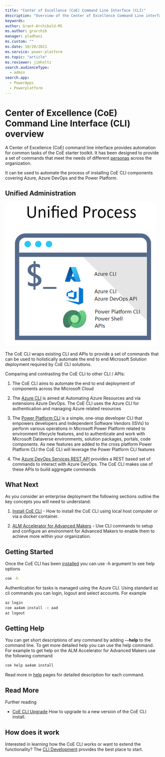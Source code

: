 ```yaml
---
title: "Center of Excellence (CoE) Command Line Interface (CLI)"
description: "Overview of the Center of Excellence Command Line interface and how it automates the setup and administrator of common tasks"
keywords: 
author: Grant-Archibald-MS
ms.author: grarchib
manager: pladhani
ms.custom: ""
ms.date: 10/20/2021
ms.service: power-platform
ms.topic: "article"
ms.reviewer: jimholtz
search.audienceType: 
  - admin
search.app: 
  - PowerApps
  - Powerplatform
---
```


# Center of Excellence (CoE) Command Line Interface (CLI) overview

A Center of Excellence (CoE) command line interface provides automation for common tasks of the CoE starter toolkit. It has been designed to provide a set of commands that meet the needs of different [personas](./aa4am/personas.md) across the organization.

It can be used to automate the process of installing CoE CLI components covering Azure, Azure DevOps and the Power Platform.

## Unified Administration

![CLI Unified Process](./media/cli-unified-process.png)

The CoE CLI wraps existing CLI and APIs to provide a set of commands that can be used to holistically automate the end to end Microsoft Solution deployment required by CoE CLI solutions.

Comparing and contrasting the CoE CLI to other CLI / APIs:

1. The CoE CLI aims to automate the end to end deployment of components across the Microsoft Cloud

1. The [Azure CLI](/cli/azure/) is aimed at Automating Azure Resources and via extensions Azure DevOps. The CoE CLI uses the Azure CLI for authentication and managing Azure related resources

1. The [Power Platform CLI](/powerapps/developer/data-platform/powerapps-cli) is a simple, one-stop developer CLI that empowers developers and Independent Software Vendors (ISVs) to perform various operations in Microsoft Power Platform related to environment lifecycle features, and to authenticate and work with Microsoft Dataverse environments, solution packages, portals, code components. As new features are added to the cross platform Power Platform CLI the CoE CLI will leverage the Power Platform CLI features

1. The [Azure DevOps Services REST API](/rest/api/azure/devops/) provides a REST based set of commands to interact with Azure DevOps. The CoE CLI makes use of these APIs to build aggregate commands

## What Next

As you consider an enterprise deployment the following sections outline the key concepts you will need to understand:

1. [Install CoE CLI](./install.md) - How to install the CoE CLI using local host computer or via a docker container.

1. [ALM Accelerator for Advanced Makers](./aa4am/overview.md) - Use CLI commands to setup and configure an environment for Advanced Makers to enable them to achieve more within your organization.

## Getting Started

Once the CoE CLI has been [installed](./install.md) you can use -h argument to see help options

```bash
coe -h
```

Authentication for tasks is managed using the Azure CLI. Using standard az cli commands you can login, logout and select accounts. For example

```bash
az login
coe aa4am install -c aad
az logout
```

## Getting Help

You can get short descriptions of any command by adding **--help** to the command line. To get more detailed help you can use the help command. For example to get help on the ALM Accelerator for Advanced Makers use the following command

```bash
coe help aa4am install
```

Read more in [help](./help/overview.md) pages for detailed description for each command.

## Read More

Further reading

- [CoE CLI Upgrade](./upgrade.md) How to upgrade to a new version of the CoE CLI install.

## How does it work

Interested in learning how the CoE CLI works or want to extend the functionality? The [CLI Development](./cli-development/overview.md) provides the best place to start.
